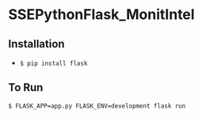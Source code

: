 # SSEPythonFlask_MonitIntel

Installation
------------
* ```$ pip install flask```

To Run
------
```$ FLASK_APP=app.py FLASK_ENV=development flask run```